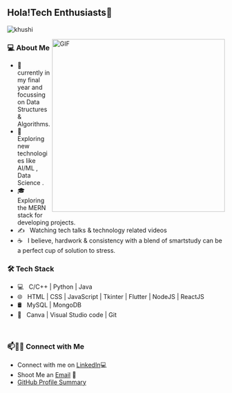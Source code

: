 <h2>Hola!Tech Enthusiasts👋</h2>
<p align="left"> <img src="https://komarev.com/ghpvc/?username=khushi0704&label=Views&color=blue&style=plastic" alt="khushi" /> </p>
<img align="right" alt="GIF" src="https://media.giphy.com/media/1XCcD9VLQZ2Io/giphy.gif" width="400"/>

<h3> 💻 About Me </h3>

- 🔭 &nbsp; currently in my final year and focussing on Data Structures & Algorithms.
- 🤔 &nbsp; Exploring new technologies like AI/ML , Data Science . 
- 🎓 &nbsp; Exploring the MERN stack for developing projects.
- ✍️ &nbsp; Watching tech talks & technology related videos
- ☕ &nbsp; I believe, hardwork & consistency with a blend of smartstudy can be a perfect cup of solution to stress.

<h3>🛠 Tech Stack</h3>

- 💻 &nbsp; C/C++ | Python | Java 
- 🌐 &nbsp; HTML | CSS | JavaScript | Tkinter | Flutter | NodeJS | ReactJS 
- 🛢 &nbsp; MySQL | MongoDB
- 🔧 &nbsp; Canva | Visual Studio code | Git

<br>

### 📫🤝🏻 Connect with Me

 - Connect with me on [LinkedIn](https://www.linkedin.com/in/khushi0704/)💻
 - Shoot Me an [Email](mailto:khushi.jain0704@gmail.com) 💌
 - [GitHub Profile Summary](https://profile-summary-for-github.com/user/khushi0704)
